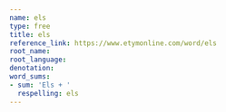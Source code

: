 ```yaml
---
name: els
type: free
title: els
reference_link: https://www.etymonline.com/word/els
root_name: 
root_language: 
denotation: 
word_sums:
- sum: 'Els + '
  respelling: els
---
```

